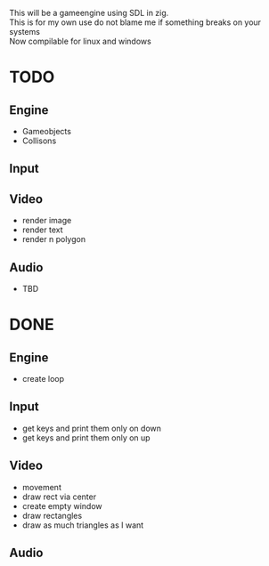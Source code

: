 This will be a gameengine using SDL in zig.  
This is for my own use do not blame me if something breaks on your systems  
Now compilable for linux and windows
# TODO
## Engine
- Gameobjects
- Collisons
## Input
## Video
- render image
- render text
- render n polygon
## Audio
- TBD

# DONE
## Engine
- create loop
## Input
- get keys and print them only on down
- get keys and print them only on up
## Video
- movement
- draw rect via center
- create empty window
- draw rectangles
- draw as much triangles as I want
## Audio
